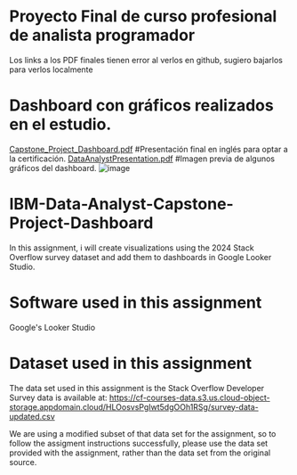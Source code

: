 # Proyecto Final de curso profesional de analista programador
Los links a los PDF finales tienen error al verlos en github, sugiero bajarlos para verlos localmente
# Dashboard con gráficos realizados en el estudio.
[Capstone_Project_Dashboard.pdf](https://github.com/user-attachments/files/20076128/Capstone_Project_Dashboard.pdf)
#Presentación final en inglés para optar a la certificación.
[DataAnalystPresentation.pdf](https://github.com/user-attachments/files/20076127/DataAnalystPresentation.pdf)
#Imagen previa de algunos gráficos del dashboard.
![image](https://github.com/user-attachments/assets/f046d003-3b6a-405a-b488-9324863bfe54)

# IBM-Data-Analyst-Capstone-Project-Dashboard
In this assignment, i will create visualizations using the 2024 Stack Overflow survey dataset and add them to dashboards in Google Looker Studio.

# Software used in this assignment
Google's Looker Studio

# Dataset used in this assignment
The data set used in this assignment is the Stack Overflow Developer Survey data is available at: https://cf-courses-data.s3.us.cloud-object-storage.appdomain.cloud/HLOosvsPgIwt5dgOOh1RSg/survey-data-updated.csv

We are using a modified subset of that data set for the assignment, so to follow the assigment instructions successfully, please use the data set provided with the assignment, rather than the data set from the original source.
